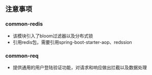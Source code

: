 ## 注意事项
### common-redis
+ 该模块引入了bloom过滤器以及分布式锁
+ 引用redis包，需要引用spring-boot-starter-aop、redssion
### common-req 
+ 提供通用的用户登陆验证功能，对请求和响应做出拦截以及数据处理
